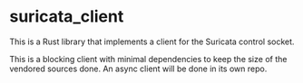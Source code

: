 # suricata_client

This is a Rust library that implements a client for the Suricata control socket.

This is a blocking client with minimal dependencies to keep the size of the
vendored sources done. An async client will be done in its own repo.
